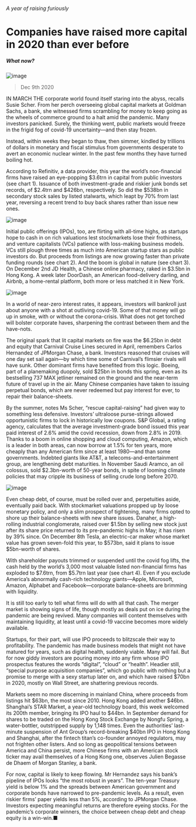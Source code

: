 ###### A year of raising furiously
# Companies have raised more capital in 2020 than ever before 
##### What now? 
![image](images/20201212_WBP001.jpg) 
> Dec 9th 2020 

IN MARCH THE corporate world found itself staring into the abyss, recalls Susie Scher. From her perch overseeing global capital markets at Goldman Sachs, a bank, she witnessed firms scrambling for money to keep going as the wheels of commerce ground to a halt amid the pandemic. Many investors panicked. Surely, the thinking went, public markets would freeze in the frigid fog of covid-19 uncertainty—and then stay frozen.

Instead, within weeks they began to thaw, then simmer, kindled by trillions of dollars in monetary and fiscal stimulus from governments desperate to avert an economic nuclear winter. In the past few months they have turned boiling hot.


According to Refinitiv, a data provider, this year the world’s non-financial firms have raised an eye-popping $3.6trn in capital from public investors (see chart 1). Issuance of both investment-grade and riskier junk bonds set records, of $2.4trn and $426bn, respectively. So did the $538bn in secondary stock sales by listed stalwarts, which leapt by 70% from last year, reversing a recent trend to buy back shares rather than issue new ones.
![image](images/20201212_WBC112.png) 


Initial public offerings (IPOs), too, are flirting with all-time highs, as startups hope to cash in on rich valuations lest stockmarkets lose their frothiness, and venture capitalists (VCs) patience with loss-making business models. VCs still plough three times as much into American startup stars as public investors do. But proceeds from listings are now growing faster than private funding rounds (see chart 2). And the boom is global in nature (see chart 3). On December 2nd JD Health, a Chinese online pharmacy, raked in $3.5bn in Hong Kong. A week later DoorDash, an American food-delivery darling, and Airbnb, a home-rental platform, both more or less matched it in New York.
![image](images/20201212_WBC118.png) 


In a world of near-zero interest rates, it appears, investors will bankroll just about anyone with a shot at outliving covid-19. Some of that money will go up in smoke, with or without the corona-crisis. What does not get torched will bolster corporate haves, sharpening the contrast between them and the have-nots.

The original spark that lit capital markets on fire was the $6.25bn in debt and equity that Carnival Cruise Lines secured in April, remembers Carlos Hernandez of JPMorgan Chase, a bank. Investors reasoned that cruises will one day set sail again—by which time some of Carnival’s flimsier rivals will have sunk. Other dominant firms have benefited from this logic. Boeing, part of a planemaking duopoly, sold $25bn in bonds this spring, even as its bestselling 737 MAX jetliner remained on the ground and the near-term future of travel up in the air. Many Chinese companies have taken to issuing perpetual bonds, which are never redeemed but pay interest for ever, to repair their balance-sheets.

By the summer, notes Ms Scher, “rescue capital-raising” had given way to something less defensive. Investors’ ultraloose purse-strings allowed opportunistic firms to lock in historically low coupons. S&amp;P Global, a rating agency, calculates that the average investment-grade bond issued this year paid interest of 2.6% amid the covid recession, down from 2.8% in 2019. Thanks to a boom in online shopping and cloud computing, Amazon, which is a leader in both areas, can now borrow at 1.5% for ten years, more cheaply than any American firm since at least 1980—and than some governments. Indebted giants like AT&amp;T, a telecoms-and-entertainment group, are lengthening debt maturities. In November Saudi Aramco, an oil colossus, sold $2.3bn-worth of 50-year bonds, in spite of looming climate policies that may cripple its business of selling crude long before 2070.
![image](images/20201212_WBC103.png) 


Even cheap debt, of course, must be rolled over and, perpetuities aside, eventually paid back. With stockmarket valuations propped up by loose monetary policy, and only a slim prospect of tightening, many firms opted to shore up their balance-sheets with new share issues. Danaher, a high-rolling industrial conglomerate, raised over $1.5bn by selling new stock just after its share price returned to its pre-pandemic highs in May; it has risen by 39% since. On December 8th Tesla, an electric-car maker whose market value has grown seven-fold this year, to $573bn, said it plans to issue $5bn-worth of shares.

With shareholder payouts trimmed or suspended until the covid fog lifts, the cash held by the world’s 3,000 most valuable listed non-financial firms has exploded to $7.6trn, from $5.7trn last year (see chart 4). Even if you exclude America’s abnormally cash-rich technology giants—Apple, Microsoft, Amazon, Alphabet and Facebook—corporate balance-sheets are brimming with liquidity.

It is still too early to tell what firms will do with all that cash. The merger market is showing signs of life, though mostly as deals put on ice during the pandemic are being revived. Many companies will content themselves with maintaining liquidity, at least until a covid-19 vaccine becomes more widely available.

Startups, for their part, will use IPO proceeds to blitzscale their way to profitability. The pandemic has made business models that might not have matured for years, such as digital health, suddenly viable. Many will fail. But for now giddy investors are pouring money into any firm whose IPO prospectus features the words “digital”, “cloud” or “health”. Headier still, “special purpose acquisition companies”, which go public with nothing but a promise to merge with a sexy startup later on, and which have raised $70bn in 2020, mostly on Wall Street, are shattering previous records.

Markets seem no more discerning in mainland China, where proceeds from listings hit $63bn, the most since 2010. Hong Kong added another $46bn. Shanghai’s STAR Market, a year-old technology board, this week welcomed its 200th member, bringing its IPO haul to $44bn. In September demand for shares to be traded on the Hong Kong Stock Exchange by Nongfu Spring, a water-bottler, outstripped supply by 1,148 times. Even the authorities’ last-minute suspension of Ant Group’s record-breaking $40bn IPO in Hong Kong and Shanghai, after the fintech titan’s co-founder annoyed regulators, may not frighten other listers. And so long as geopolitical tensions between America and China persist, more Chinese firms with an American stock ticker may avail themselves of a Hong Kong one, observes Julien Begasse de Dhaem of Morgan Stanley, a bank.

For now, capital is likely to keep flowing. Mr Hernandez says his bank’s pipeline of IPOs looks “the most robust in years”. The ten-year Treasury yield is below 1% and the spreads between American government and corporate bonds have narrowed to pre-pandemic levels. As a result, even riskier firms’ paper yields less than 5%, according to JPMorgan Chase. Investors expecting meaningful returns are therefore eyeing stocks. For the pandemic’s corporate winners, the choice between cheap debt and cheap equity is a win-win.■
